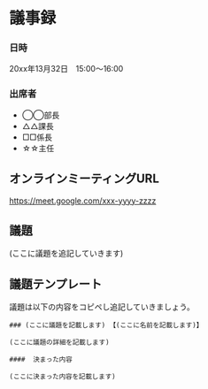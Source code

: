 議事録
=====================

### 日時

20xx年13月32日　15:00～16:00

### 出席者

* ◯◯部長
* △△課長
* □□係長
* ☆☆主任

オンラインミーティングURL
----------------------------------

https://meet.google.com/xxx-yyyy-zzzz

議題
----------------------------------

(ここに議題を追記していきます)

議題テンプレート
----------------------------------

議題は以下の内容をコピペし追記していきましょう。

```
### (ここに議題を記載します) 【(ここに名前を記載します)】

(ここに議題の詳細を記載します)

####  決まった内容

(ここに決まった内容を記載します)
```


